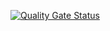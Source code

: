 [![Quality Gate Status](https://sonarcloud.io/api/project_badges/measure?project=rajesh-portfolio_mag&metric=alert_status)](https://sonarcloud.io/summary/new_code?id=rajesh-portfolio_mag)
